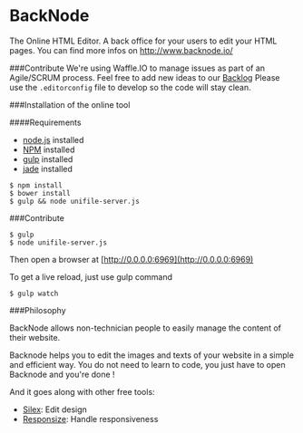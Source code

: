 BackNode
========

The Online HTML Editor. A back office for your users to edit your HTML pages. You can find more infos on http://www.backnode.io/

###Contribute
We're using Waffle.IO to manage issues as part of an Agile/SCRUM process. Feel free to add new ideas to our [Backlog](https://waffle.io/silexlabs/BackNode)
Please use the `.editorconfig` file to develop so the code will stay clean.

###Installation of the online tool

####Requirements

* [node.js](http://nodejs.org/) installed
* [NPM](https://www.npmjs.com/) installed
* [gulp](http://gulpjs.com/) installed
* [jade](http://jade-lang.com/) installed

```shell
$ npm install
$ bower install
$ gulp && node unifile-server.js
```

###Contribute

```shell
$ gulp
$ node unifile-server.js
```
Then open a browser at [http://0.0.0.0:6969](http://0.0.0.0:6969)

To get a live reload, just use gulp command
```shell
$ gulp watch
```

###Philosophy

BackNode allows non-technician people to easily manage the content of their website.

Backnode helps you to edit the images and texts of your website in a simple and efficient way. You do not need to learn to code, you just have to open Backnode and you're done !

And it goes along with other free tools:
* [Silex](http://www.silex.me/): Edit design
* [Responsize](http://www.responsize.org/): Handle responsiveness
